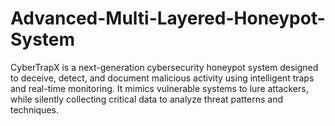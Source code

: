 # Advanced-Multi-Layered-Honeypot-System
CyberTrapX is a next-generation cybersecurity honeypot system designed to deceive, detect, and document malicious activity using intelligent traps and real-time monitoring. It mimics vulnerable systems to lure attackers, while silently collecting critical data to analyze threat patterns and techniques.
